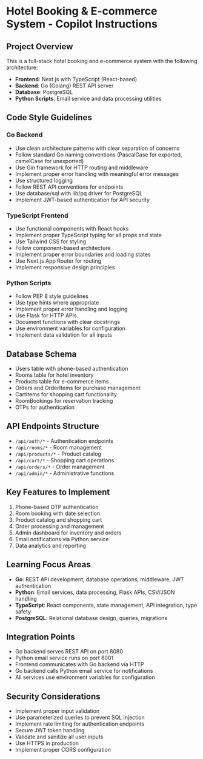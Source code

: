 <!-- Use this file to provide workspace-specific custom instructions to Copilot. For more details, visit https://code.visualstudio.com/docs/copilot/copilot-customization#_use-a-githubcopilotinstructionsmd-file -->

# Hotel Booking & E-commerce System - Copilot Instructions

## Project Overview
This is a full-stack hotel booking and e-commerce system with the following architecture:
- **Frontend**: Next.js with TypeScript (React-based)
- **Backend**: Go (Golang) REST API server
- **Database**: PostgreSQL
- **Python Scripts**: Email service and data processing utilities

## Code Style Guidelines

### Go Backend
- Use clean architecture patterns with clear separation of concerns
- Follow standard Go naming conventions (PascalCase for exported, camelCase for unexported)
- Use Gin framework for HTTP routing and middleware
- Implement proper error handling with meaningful error messages
- Use structured logging
- Follow REST API conventions for endpoints
- Use database/sql with lib/pq driver for PostgreSQL
- Implement JWT-based authentication for API security

### TypeScript Frontend
- Use functional components with React hooks
- Implement proper TypeScript typing for all props and state
- Use Tailwind CSS for styling
- Follow component-based architecture
- Implement proper error boundaries and loading states
- Use Next.js App Router for routing
- Implement responsive design principles

### Python Scripts
- Follow PEP 8 style guidelines
- Use type hints where appropriate
- Implement proper error handling and logging
- Use Flask for HTTP APIs
- Document functions with clear docstrings
- Use environment variables for configuration
- Implement data validation for all inputs

## Database Schema
- Users table with phone-based authentication
- Rooms table for hotel inventory
- Products table for e-commerce items
- Orders and OrderItems for purchase management
- CartItems for shopping cart functionality
- RoomBookings for reservation tracking
- OTPs for authentication

## API Endpoints Structure
- `/api/auth/*` - Authentication endpoints
- `/api/rooms/*` - Room management
- `/api/products/*` - Product catalog
- `/api/cart/*` - Shopping cart operations
- `/api/orders/*` - Order management
- `/api/admin/*` - Administrative functions

## Key Features to Implement
1. Phone-based OTP authentication
2. Room booking with date selection
3. Product catalog and shopping cart
4. Order processing and management
5. Admin dashboard for inventory and orders
6. Email notifications via Python service
7. Data analytics and reporting

## Learning Focus Areas
- **Go**: REST API development, database operations, middleware, JWT authentication
- **Python**: Email services, data processing, Flask APIs, CSV/JSON handling
- **TypeScript**: React components, state management, API integration, type safety
- **PostgreSQL**: Relational database design, queries, migrations

## Integration Points
- Go backend serves REST API on port 8080
- Python email service runs on port 8001
- Frontend communicates with Go backend via HTTP
- Go backend calls Python email service for notifications
- All services use environment variables for configuration

## Security Considerations
- Implement proper input validation
- Use parameterized queries to prevent SQL injection
- Implement rate limiting for authentication endpoints
- Secure JWT token handling
- Validate and sanitize all user inputs
- Use HTTPS in production
- Implement proper CORS configuration
